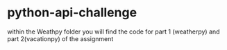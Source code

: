 # python-api-challenge
within the Weathpy folder you will find the code for part 1 (weatherpy) and part 2(vacationpy) of the assignment

